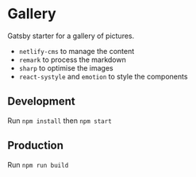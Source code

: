 # Gallery

Gatsby starter for a gallery of pictures.

- `netlify-cms` to manage the content
- `remark` to process the markdown
- `sharp` to optimise the images
- `react-systyle` and `emotion` to style the components

## Development

Run `npm install` then `npm start`

## Production

Run `npm run build`
